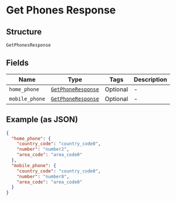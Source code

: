 
# Get Phones Response

## Structure

`GetPhonesResponse`

## Fields

| Name | Type | Tags | Description |
|  --- | --- | --- | --- |
| `home_phone` | [`GetPhoneResponse`](../../doc/models/get-phone-response.md) | Optional | - |
| `mobile_phone` | [`GetPhoneResponse`](../../doc/models/get-phone-response.md) | Optional | - |

## Example (as JSON)

```json
{
  "home_phone": {
    "country_code": "country_code0",
    "number": "number2",
    "area_code": "area_code0"
  },
  "mobile_phone": {
    "country_code": "country_code0",
    "number": "number8",
    "area_code": "area_code0"
  }
}
```

